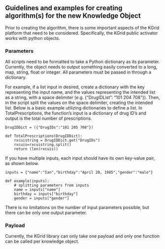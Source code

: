 ## Guidelines and examples for creating algorithm\(s\) for the new Knowledge Object

Prior to creating the algorithm, there is some important aspects of the KGrid platform that need to be considered. Specifically, the KGrid public activator works with python objects.

### Parameters

All scripts need to be formatted to take a Python dictionary as its parameter. Currently, the object needs to output something easily converted to a long, map, string, float or integer. All parameters must be passed in through a dictionary.

For example, if a list input in desired, create a dictionary with the key representing the input name, and the values representing the intended list as a string, with a space delimiter \(e.g. {“DrugIDList”: “101 204 708”}\). Then, in the script split the values on the space delimiter, creating the intended list. Below is a basic example utilizing dictionaries to define a list. In TotalPrescriptions, the function’s input is a dictionary of drug ID’s and output is the total number of prescriptions.

```
DrugIDDict = ({"DrugIDs":"101 205 708"})

def TotalPrescriptions(DrugIDDict):
    rxcuistring = DrugIDDict.get("DrugIDs")
    rxcuis=rxcuistring.split()
    return (len(rxcuis))
```

If you have multiple inputs, each input should have its own key-value pair, as shown below.

```
inputs = {"name":"Ian","birthday":"April 20, 1985","gender":"male"}

def example(inputs):
    # splitting parameters from inputs
    name = inputs["name"]
    birthday = inputs["birthday"]
    gender = inputs["gender"]
```

There is no limitations on the number of input parameters possible, but there can be only one output parameter.

### Payload

Currently, the KGrid library can only take one payload and only one function can be called per knowledge object.

